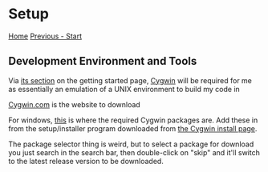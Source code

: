 # Setup
[Home](README.md) [Previous - Start](start.md)
## Development Environment and Tools
Via [its section](https://wiki.osdev.org/Getting_Started#:~:text=semester%20isn%27t%20realistic.-,Choosing%20your%20development%20environment,-You%20need%20a) on the getting started page, [Cygwin](https://wiki.osdev.org/Cygwin) will be required for me as essentially an emulation of a UNIX environment to build my code in

[Cygwin.com](https://www.cygwin.com/) is the website to download

For windows, [this](https://wiki.osdev.org/GCC_Cross-Compiler#Preparing_for_the_build:~:text=build%20from%20there-,Windows%20Users,-Windows%20users%20need) is where the required Cygwin packages are. Add these in from the setup/installer program downloaded from [the Cygwin install page](http://cygwin.com/install.html).

The package selector thing is weird, but to select a package for download you just search in the search bar, then double-click on "skip" and it'll switch to the latest release version to be downloaded.
